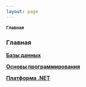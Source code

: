```yaml
---
layout: page
---
```


<sub>**Главная**</sub>

### **Главная**

**[Базы данных](docs/DataBases/README.md)**

**[Основы программирования](docs/Basics/README.md)**

**[Платформа .NET](docs/.NET/README.md)**
